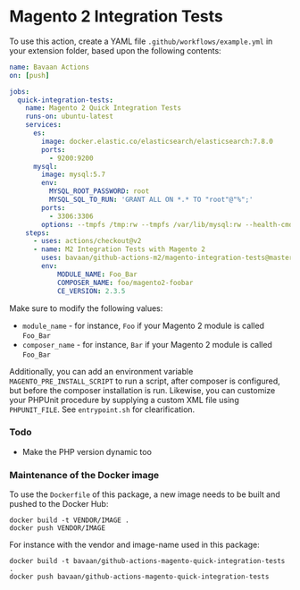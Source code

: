 # Magento 2 Integration Tests
To use this action, create a YAML file `.github/workflows/example.yml` in your extension folder, based upon the following contents:
```yaml
name: Bavaan Actions
on: [push]

jobs:
  quick-integration-tests:
    name: Magento 2 Quick Integration Tests
    runs-on: ubuntu-latest
    services:
      es:
        image: docker.elastic.co/elasticsearch/elasticsearch:7.8.0
        ports:
          - 9200:9200
      mysql:
        image: mysql:5.7
        env:
          MYSQL_ROOT_PASSWORD: root
          MYSQL_SQL_TO_RUN: 'GRANT ALL ON *.* TO "root"@"%";'
        ports:
          - 3306:3306
        options: --tmpfs /tmp:rw --tmpfs /var/lib/mysql:rw --health-cmd="mysqladmin ping" --health-interval=10s --health-timeout=5s --health-retries=3
    steps:
      - uses: actions/checkout@v2
      - name: M2 Integration Tests with Magento 2
        uses: bavaan/github-actions-m2/magento-integration-tests@master
        env:
            MODULE_NAME: Foo_Bar
            COMPOSER_NAME: foo/magento2-foobar
            CE_VERSION: 2.3.5
```

Make sure to modify the following values:
- `module_name` - for instance, `Foo` if your Magento 2 module is called `Foo_Bar`
- `composer_name` - for instance, `Bar` if your Magento 2 module is called `Foo_Bar`

Additionally, you can add an environment variable `MAGENTO_PRE_INSTALL_SCRIPT` to run a script, after composer is
configured, but before the composer installation is run. Likewise, you can customize your PHPUnit procedure by supplying
a custom XML file using `PHPUNIT_FILE`. See `entrypoint.sh` for clearification.

### Todo
- Make the PHP version dynamic too

### Maintenance of the Docker image
To use the `Dockerfile` of this package, a new image needs to be built and pushed to the Docker Hub:

    docker build -t VENDOR/IMAGE .
    docker push VENDOR/IMAGE

For instance with the vendor and image-name used in this package:

    docker build -t bavaan/github-actions-magento-quick-integration-tests .
    docker push bavaan/github-actions-magento-quick-integration-tests
